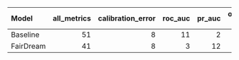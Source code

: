 
| Model   |   all_metrics |   calibration_error |   roc_auc |   pr_auc |   overall_positive rate |   false_positive rate |   true_positive rate |
|:-------------|--------------:|--------------------:|----------:|---------:|------------------------:|----------------------:|---------------------:|
| Baseline     |            51 |                   8 |        11 |        2 |                       9 |                    11 |                   10 |
| FairDream    |            41 |                   8 |         3 |       12 |                       7 |                     5 |                    6 |

